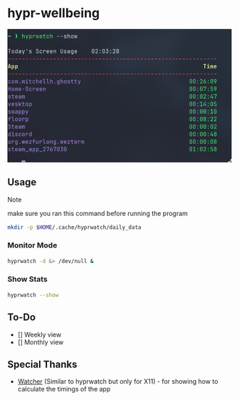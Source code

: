 # hypr-wellbeing

![](./.assets/show.png)

## Usage

> [!NOTE]
> make sure you ran this command before running the program

```sh
mkdir -p $HOME/.cache/hyprwatch/daily_data
```

### Monitor Mode

```sh
hyprwatch -d &> /dev/null &
```

### Show Stats

```sh
hyprwatch --show
```

## To-Do 

- [] Weekly view
- [] Monthly view

## Special Thanks

- [Watcher](https://github.com/Waishnav/Watcher) (Similar to hyprwatch but only for X11) - for showing how to calculate the timings of the app
